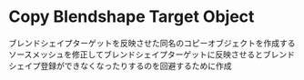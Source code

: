 # Copy Blendshape Target Object

ブレンドシェイプターゲットを反映させた同名のコピーオブジェクトを作成する
ソースメッシュを修正してブレンドシェイプターゲットに反映させるとブレンドシェイプ登録ができなくなったりするのを回避するために作成
